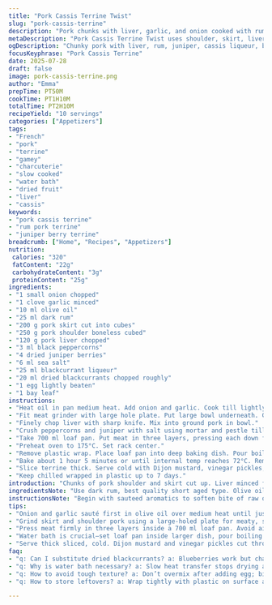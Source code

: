 ```yaml
---
title: "Pork Cassis Terrine Twist"
slug: "pork-cassis-terrine"
description: "Pork chunks with liver, garlic, and onion cooked with rum. Ground with juniper, black pepper, salt. Cassis liqueur and dried currants added. Egg binds. Pressed in loaf pan with bay leaf. Cooked in water bath until 72°C. Cooled, chilled 10+ hours. Served sliced with mustard and pickles. Makes 10 portions. Rich, berry aroma, gamey notes. Uses shoulder and skirt pork. Different dried berry and oil for slight variations."
metaDescription: "Pork Cassis Terrine Twist uses shoulder, skirt, liver, juniper, cassis, and rum, baked in a water bath to 72°C. Chilled, sliced, bold berry, gamey notes."
ogDescription: "Chunky pork with liver, rum, juniper, cassis liqueur, baked slow in water bath. Chilled firm slices, served with mustard & pickles. Rustic French terrine style."
focusKeyphrase: "Pork Cassis Terrine"
date: 2025-07-28
draft: false
image: pork-cassis-terrine.png
author: "Emma"
prepTime: PT50M
cookTime: PT1H10M
totalTime: PT2H10M
recipeYield: "10 servings"
categories: ["Appetizers"]
tags:
- "French"
- "pork"
- "terrine"
- "gamey"
- "charcuterie"
- "slow cooked"
- "water bath"
- "dried fruit"
- "liver"
- "cassis"
keywords:
- "pork cassis terrine"
- "rum pork terrine"
- "juniper berry terrine"
breadcrumb: ["Home", "Recipes", "Appetizers"]
nutrition: 
 calories: "320"
 fatContent: "22g"
 carbohydrateContent: "3g"
 proteinContent: "25g"
ingredients:
- "1 small onion chopped"
- "1 clove garlic minced"
- "10 ml olive oil"
- "25 ml dark rum"
- "200 g pork skirt cut into cubes"
- "250 g pork shoulder boneless cubed"
- "120 g pork liver chopped"
- "3 ml black peppercorns"
- "4 dried juniper berries"
- "6 ml sea salt"
- "25 ml blackcurrant liqueur"
- "20 ml dried blackcurrants chopped roughly"
- "1 egg lightly beaten"
- "1 bay leaf"
instructions:
- "Heat oil in pan medium heat. Add onion and garlic. Cook till lightly browned. Pour in rum. Let it reduce almost dry. Cool down."
- "Fit meat grinder with large hole plate. Put large bowl underneath. Grind skirt and shoulder pork cubes in batches."
- "Finely chop liver with sharp knife. Mix into ground pork in bowl."
- "Crush peppercorns and juniper with salt using mortar and pestle till powder. Stir into meat along with cassis liqueur, dried blackcurrants, egg and cooled onion mix. Mix vigorously but not overwork."
- "Take 700 ml loaf pan. Put meat in three layers, pressing each down firmly to remove air. Smooth top. Lay bay leaf on surface. Wrap tightly with plastic wrap directly on top. Chill minimum 7 hours or overnight."
- "Preheat oven to 175°C. Set rack center."
- "Remove plastic wrap. Place loaf pan into deep baking dish. Pour boiling water around pan to halfway up sides."
- "Bake about 1 hour 5 minutes or until internal temp reaches 72°C. Remove from water bath. Let cool on rack. Cover and refrigerate at least 10 hours."
- "Slice terrine thick. Serve cold with Dijon mustard, vinegar pickles, crusty bread."
- "Keep chilled wrapped in plastic up to 7 days."
introduction: "Chunks of pork shoulder and skirt cut up. Liver minced fine. Garlic and onion sautéed in olive oil, rum to lift off. Peppercorns crushed whole, juniper berries broken down with salt. Blackcurrant liqueur in. Dried berries chopped chunky for texture. Egg binds it all. Pressed with bay leaf on top. Let rest overnight. Water bath cooks gently. Temperature crucial. Cool, firm up in fridge before slicing. Tastes wild, blackberry notes with gamey pork. Bring Dijon mustard and tart pickles. Bread, crust or light rye, for dunking. Holds firm in fridge, easy lunch slice or starter. Different cuts change texture, liver makes bold. Blackcurrants swirl flavor. No gluten, dairy-free punch. Rich, rustic French terrine without frills."
ingredientsNote: "Use dark rum, best quality short aged type. Olive oil lends fruitiness instead of butter. Pork shoulder has fat and flesh balance while skirt meat adds texture. Liver chopped by hand keeps pieces visible, not pureed smooth. Blackcurrant liqueur adds dark fruit character; without it, hide bittersweet cassis flavor lost. Dried blackcurrants optional but add chew, substitute with dried blueberries for subtly different taste. Salt precise: don’t overdo or it'll overpower natural flavors. Pepper and juniper cracked fresh for aromatic freshness. Egg binds to hold shape but avoid overmixing to prevent tough texture. Bay leaf on top releases herbal scents during cook. Loaf pan size matters — too big, meat spreads thin and dries. Plastic wrap pressed directly prevents crust forming and tough edges while chilling."
instructionsNote: "Begin with sauteed aromatics to soften bite of raw onion and garlic. Rum deglaze extracts sticky browned bits for depth. Coarse grind of meat keeps texture from becoming paste-like. Liver chopped finely by knife prevents overpowering. Combine spices with salt first to evenly season meats. Mix in dried currants last; avoid too much stirring to keep fruit intact. Pack terrine in layers firmly to eliminate air pockets which cause crumbling. Chill minimum 7 hours to let flavors meld, ideally overnight. Baking in water bath ensures slow even heat, prevents cracking or drying out. Insert thermometer mid-bake for accurate doneness—72°C signals safe cooked meat without dryness. Cooling on rack avoids condensation beneath terrine. Re-chill to firm slices. Serve cold, garnished with mustard and pickles to cut richness. Store wrapped tightly to preserve moisture and deter fridge odors. Slice thickness matters — thinner slices taste milder and less crumbly. Timing flexible by few minutes depending on oven variability."
tips:
- "Onion and garlic sauté first in olive oil over medium heat until just browned. Avoid burning to keep bitterness low. Add rum last to deglaze pan, reduce almost dry to concentrate flavors but not caramelize too hard. Cool completely before mixing into meat. Warm mix will kill bind from egg and change texture."
- "Grind skirt and shoulder pork using a large-holed plate for meaty, slightly coarse texture. Liver should remain finely chopped by hand, no pureeing. Keeps texture visible and prevents liver from overwhelming. Mixing spices with salt first spreads even flavor across meat and avoids salty bursts. Fold in dried currants slowly; crushing berries ruins chewiness."
- "Press meat firmly in three layers inside a 700 ml loaf pan. Avoid air pockets which cause crumbles. Smooth surface so bay leaf sits flush, releases aroma during baking. Wrap plastic wrap tight directly on surface to prevent crust forming and drying edges. Chill at least 7 hours or overnight to meld flavors before cooking."
- "Water bath is crucial—set loaf pan inside larger dish, pour boiling water halfway up sides. This cooks terrine gently, prevents cracking and drying out. Insert thermometer mid-bake aiming for 72°C internal temp. Oven temp 175°C steady heat. Cooling on rack stops condensation under terrine, avoiding soggy bottom. Refrigerate 10+ hours to firm, making thick slicing possible."
- "Serve thick sliced, cold. Dijon mustard and vinegar pickles cut through fattiness and gamey meat. Crusty or rye bread adds crunch and soak-up for juices. Store wrapped tightly in plastic for up to 7 days. Keeps moisture, stops fridge aromas infusion. Slice thickness affects texture—thinner slices milder, less crumbly; thicker slices hold shape better but more intense flavor."
faq:
- "q: Can I substitute dried blackcurrants? a: Blueberries work but change slightly flavor. Currants add chew texture, sweetness slightly bitter. Skipping dried berries means less chew, less fruity hit. Use sparingly - big berry chunks can disrupt terrine structure or moisture levels."
- "q: Why is water bath necessary? a: Slow heat transfer stops drying and cracking. Oven dry heat alone would cook exterior faster, inside stays undercooked - risk grainy crust and leak juices. Water bath evens temp, steady gentle cook. Important for texture and to hit 72°C safely without overcooking."
- "q: How to avoid tough texture? a: Don’t overmix after adding egg; binds protein but too much mixing tightens meat, toughens slice. Meat ground coarse limits paste effect. Liver chopped finely but not pureed adding pockets of softness. Salt level precise so no dryness or overly salty bites. Rest overnight chills firm but keeps moisture."
- "q: How to store leftovers? a: Wrap tightly with plastic on surface and store in fridge up to 7 days. Keeps moisture, deters odors. Freeze not recommended; texture changes and berries mush. Re-slice cold to maintain firm shape. Let sit few minutes after fridge to soften fats slightly but serve chilled for best bite."

---
```

